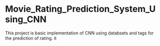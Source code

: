 # Movie_Rating_Prediction_System_Using_CNN
This project is basic implementation of CNN using databsets and tags for the prediction of rating. 
it
